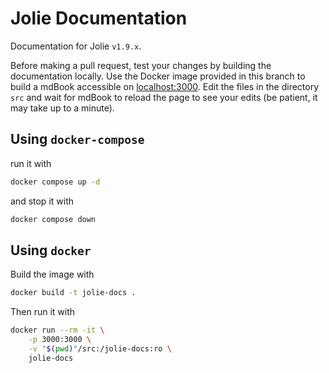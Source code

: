 <!-- markdown-link-check-disable -->

# Jolie Documentation

Documentation for Jolie `v1.9.x`.

Before making a pull request, test your changes by building the documentation
locally. Use the Docker image provided in this branch to build a mdBook
accessible on [localhost:3000](http://localhost:3000). Edit the files in the
directory `src` and wait for mdBook to reload the page to see your edits (be
patient, it may take up to a minute).

## Using `docker-compose`

run it with

```bash
docker compose up -d
```

and stop it with

```bash
docker compose down
```

## Using `docker`

Build the image with

```bash
docker build -t jolie-docs .
```

Then run it with

```bash
docker run --rm -it \
    -p 3000:3000 \
    -v "$(pwd)"/src:/jolie-docs:ro \
    jolie-docs
```
